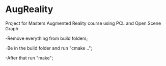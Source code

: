 # AugReality
Project for Masters Augmented Reality course using PCL and Open Scene Graph

 -Remove everything from build folders;
 
 
 -Be in the build folder and run "cmake ..";
 
 
 -After that run "make";
